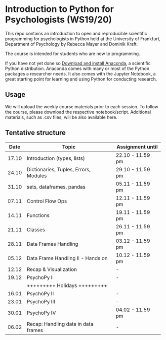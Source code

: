 # Introduction to Python for Psychologists (WS19/20)

This repo contains an introduction to open and reproducible scientific programming for psychologists in Python held at the University of Frankfurt, Department of Psychology by Rebecca Mayer and Dominik Kraft. 

The course is intended for students who are new to programming. 

If you have not yet done so [Download and install Anaconda](https://www.anaconda.com/download/#macos), a scientific Python distribution. Anaconda comes with many or most of the Python packages a researcher needs. It also comes with the Jupyter Notebook, a great starting point for learning and using Python for conducting research. 


## Usage

We will upload the weekly course materials prior to each session. To follow the course, please download the respective notebook/script. Additional materials, such as .csv files, will be also available here. 


## Tentative structure 

| Date   | Topic          |     Assignment until |
| -------| ----------------------|-------------------|
| 17.10  | Introduction (types, lists)          | 22.10 - 11.59 pm  |
| 24.10  | Dictionaries, Tuples, Errors, Modules  | 29.10 - 11.59 pm  |
| 31.10  | sets, dataframes, pandas        | 05.11 - 11.59 pm  |
| 07.11  | Control Flow Ops     | 12.11 - 11.59 pm  |
| 14.11  | Functions   | 19.11 - 11.59 pm  |
| 21.11  | Classes | 26.11 - 11.59 pm  |
| 28.11  | Data Frames Handling               | 03.12 - 11.59 pm  |
| 05.12  | Data Frame Handling II - Hands on      | 10.12 - 11.59 pm  |
| 12.12  | Recap & Visualization            | -  |
| 19.12  | PsychoPy I           | -  |
|        | +++++++++ Holidays +++++++++              |                   |
| 16.01  | PsychoPy II          | -  |
| 23.01  | PsychoPy III      | -  |
| 30.01  | PsychoPy IV      | 04.02 - 11.59 pm  |
| 06.02  | Recap: Handling data in data frames     |  - |




